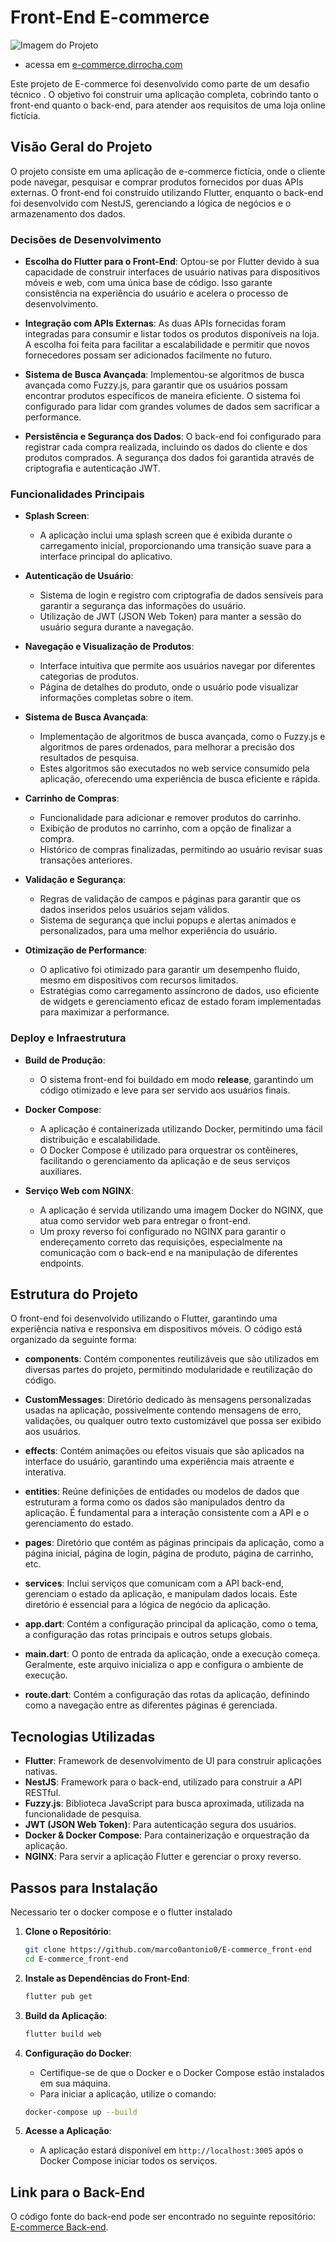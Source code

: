 
# Front-End E-commerce

![Imagem do Projeto](imageReadme/wal.png)

- acessa em [e-commerce.dirrocha.com](https://e-commerce.dirrocha.com)

Este projeto de E-commerce foi desenvolvido como parte de um desafio técnico . O objetivo foi construir uma aplicação completa, cobrindo tanto o front-end quanto o back-end, para atender aos requisitos de uma loja online fictícia.

## Visão Geral do Projeto

O projeto consiste em uma aplicação de e-commerce fictícia, onde o cliente pode navegar, pesquisar e comprar produtos fornecidos por duas APIs externas. O front-end foi construído utilizando Flutter, enquanto o back-end foi desenvolvido com NestJS, gerenciando a lógica de negócios e o armazenamento dos dados.

### Decisões de Desenvolvimento

- **Escolha do Flutter para o Front-End**: Optou-se por Flutter devido à sua capacidade de construir interfaces de usuário nativas para dispositivos móveis e web, com uma única base de código. Isso garante consistência na experiência do usuário e acelera o processo de desenvolvimento.

- **Integração com APIs Externas**: As duas APIs fornecidas foram integradas para consumir e listar todos os produtos disponíveis na loja. A escolha foi feita para facilitar a escalabilidade e permitir que novos fornecedores possam ser adicionados facilmente no futuro.

- **Sistema de Busca Avançada**: Implementou-se algoritmos de busca avançada como Fuzzy.js, para garantir que os usuários possam encontrar produtos específicos de maneira eficiente. O sistema foi configurado para lidar com grandes volumes de dados sem sacrificar a performance.

- **Persistência e Segurança dos Dados**: O back-end foi configurado para registrar cada compra realizada, incluindo os dados do cliente e dos produtos comprados. A segurança dos dados foi garantida através de criptografia e autenticação JWT.

### Funcionalidades Principais

- **Splash Screen**:
  - A aplicação inclui uma splash screen que é exibida durante o carregamento inicial, proporcionando uma transição suave para a interface principal do aplicativo.

- **Autenticação de Usuário**:
  - Sistema de login e registro com criptografia de dados sensíveis para garantir a segurança das informações do usuário.
  - Utilização de JWT (JSON Web Token) para manter a sessão do usuário segura durante a navegação.

- **Navegação e Visualização de Produtos**:
  - Interface intuitiva que permite aos usuários navegar por diferentes categorias de produtos.
  - Página de detalhes do produto, onde o usuário pode visualizar informações completas sobre o item.

- **Sistema de Busca Avançada**:
  - Implementação de algoritmos de busca avançada, como o Fuzzy.js e algoritmos de pares ordenados, para melhorar a precisão dos resultados de pesquisa.
  - Estes algoritmos são executados no web service consumido pela aplicação, oferecendo uma experiência de busca eficiente e rápida.

- **Carrinho de Compras**:
  - Funcionalidade para adicionar e remover produtos do carrinho.
  - Exibição de produtos no carrinho, com a opção de finalizar a compra.
  - Histórico de compras finalizadas, permitindo ao usuário revisar suas transações anteriores.

- **Validação e Segurança**:
  - Regras de validação de campos e páginas para garantir que os dados inseridos pelos usuários sejam válidos.
  - Sistema de segurança que inclui popups e alertas animados e personalizados, para uma melhor experiência do usuário.

- **Otimização de Performance**:
  - O aplicativo foi otimizado para garantir um desempenho fluido, mesmo em dispositivos com recursos limitados.
  - Estratégias como carregamento assíncrono de dados, uso eficiente de widgets e gerenciamento eficaz de estado foram implementadas para maximizar a performance.

### Deploy e Infraestrutura

- **Build de Produção**:
  - O sistema front-end foi buildado em modo **release**, garantindo um código otimizado e leve para ser servido aos usuários finais.

- **Docker Compose**:
  - A aplicação é containerizada utilizando Docker, permitindo uma fácil distribuição e escalabilidade.
  - O Docker Compose é utilizado para orquestrar os contêineres, facilitando o gerenciamento da aplicação e de seus serviços auxiliares.

- **Serviço Web com NGINX**:
  - A aplicação é servida utilizando uma imagem Docker do NGINX, que atua como servidor web para entregar o front-end.
  - Um proxy reverso foi configurado no NGINX para garantir o endereçamento correto das requisições, especialmente na comunicação com o back-end e na manipulação de diferentes endpoints.

## Estrutura do Projeto

O front-end foi desenvolvido utilizando o Flutter, garantindo uma experiência nativa e responsiva em dispositivos móveis. O código está organizado da seguinte forma:

- **components**: Contém componentes reutilizáveis que são utilizados em diversas partes do projeto, permitindo modularidade e reutilização do código.

- **CustomMessages**: Diretório dedicado às mensagens personalizadas usadas na aplicação, possivelmente contendo mensagens de erro, validações, ou qualquer outro texto customizável que possa ser exibido aos usuários.

- **effects**: Contém animações ou efeitos visuais que são aplicados na interface do usuário, garantindo uma experiência mais atraente e interativa.

- **entities**: Reúne definições de entidades ou modelos de dados que estruturam a forma como os dados são manipulados dentro da aplicação. É fundamental para a interação consistente com a API e o gerenciamento do estado.

- **pages**: Diretório que contém as páginas principais da aplicação, como a página inicial, página de login, página de produto, página de carrinho, etc.

- **services**: Inclui serviços que comunicam com a API back-end, gerenciam o estado da aplicação, e manipulam dados locais. Este diretório é essencial para a lógica de negócio da aplicação.

- **app.dart**: Contém a configuração principal da aplicação, como o tema, a configuração das rotas principais e outros setups globais.

- **main.dart**: O ponto de entrada da aplicação, onde a execução começa. Geralmente, este arquivo inicializa o app e configura o ambiente de execução.

- **route.dart**: Contém a configuração das rotas da aplicação, definindo como a navegação entre as diferentes páginas é gerenciada.

## Tecnologias Utilizadas

- **Flutter**: Framework de desenvolvimento de UI para construir aplicações nativas.
- **NestJS**: Framework para o back-end, utilizado para construir a API RESTful.
- **Fuzzy.js**: Biblioteca JavaScript para busca aproximada, utilizada na funcionalidade de pesquisa.
- **JWT (JSON Web Token)**: Para autenticação segura dos usuários.
- **Docker & Docker Compose**: Para containerização e orquestração da aplicação.
- **NGINX**: Para servir a aplicação Flutter e gerenciar o proxy reverso.

## Passos para Instalação

Necessario ter o docker compose e o flutter instalado

1. **Clone o Repositório**:

   ```bash
   git clone https://github.com/marco0antonio0/E-commerce_front-end
   cd E-commerce_front-end
   ```

2. **Instale as Dependências do Front-End**:

   ```bash
   flutter pub get
   ```

3. **Build da Aplicação**:

   ```bash
   flutter build web
   ```

4. **Configuração do Docker**:
   - Certifique-se de que o Docker e o Docker Compose estão instalados em sua máquina.
   - Para iniciar a aplicação, utilize o comando:

   ```bash
   docker-compose up --build
   ```

5. **Acesse a Aplicação**:
   - A aplicação estará disponível em `http://localhost:3005` após o Docker Compose iniciar todos os serviços.

## Link para o Back-End

O código fonte do back-end pode ser encontrado no seguinte repositório: [E-commerce Back-end](https://github.com/marco0antonio0/E-commerce_back-end).
